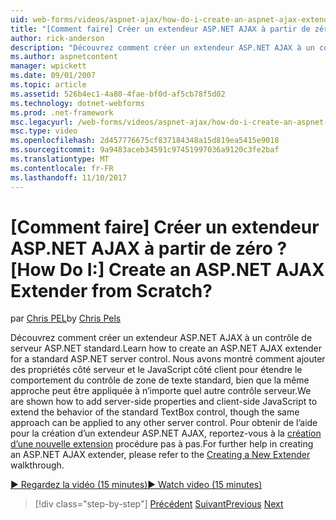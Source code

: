 ```yaml
---
uid: web-forms/videos/aspnet-ajax/how-do-i-create-an-aspnet-ajax-extender-from-scratch
title: "[Comment faire] Créer un extendeur ASP.NET AJAX à partir de zéro ? | Microsoft Docs"
author: rick-anderson
description: "Découvrez comment créer un extendeur ASP.NET AJAX à un contrôle de serveur ASP.NET standard. Nous avons montré comment ajouter des propriétés côté serveur et côté client JavaScript..."
ms.author: aspnetcontent
manager: wpickett
ms.date: 09/01/2007
ms.topic: article
ms.assetid: 526b4ec1-4a80-4fae-bf0d-af5cb78f5d02
ms.technology: dotnet-webforms
ms.prod: .net-framework
msc.legacyurl: /web-forms/videos/aspnet-ajax/how-do-i-create-an-aspnet-ajax-extender-from-scratch
msc.type: video
ms.openlocfilehash: 2d457776675cf837184348a15d819ea5415e9018
ms.sourcegitcommit: 9a9483aceb34591c97451997036a9120c3fe2baf
ms.translationtype: MT
ms.contentlocale: fr-FR
ms.lasthandoff: 11/10/2017
---
```

<a name="how-do-i-create-an-aspnet-ajax-extender-from-scratch"></a><span data-ttu-id="bcde1-105">[Comment faire] Créer un extendeur ASP.NET AJAX à partir de zéro ?</span><span class="sxs-lookup"><span data-stu-id="bcde1-105">[How Do I:] Create an ASP.NET AJAX Extender from Scratch?</span></span>
====================
<span data-ttu-id="bcde1-106">par [Chris PEL](https://twitter.com/chrispels)</span><span class="sxs-lookup"><span data-stu-id="bcde1-106">by [Chris Pels](https://twitter.com/chrispels)</span></span>

<span data-ttu-id="bcde1-107">Découvrez comment créer un extendeur ASP.NET AJAX à un contrôle de serveur ASP.NET standard.</span><span class="sxs-lookup"><span data-stu-id="bcde1-107">Learn how to create an ASP.NET AJAX extender for a standard ASP.NET server control.</span></span> <span data-ttu-id="bcde1-108">Nous avons montré comment ajouter des propriétés côté serveur et le JavaScript côté client pour étendre le comportement du contrôle de zone de texte standard, bien que la même approche peut être appliquée à n’importe quel autre contrôle serveur.</span><span class="sxs-lookup"><span data-stu-id="bcde1-108">We are shown how to add server-side properties and client-side JavaScript to extend the behavior of the standard TextBox control, though the same approach can be applied to any other server control.</span></span> <span data-ttu-id="bcde1-109">Pour obtenir de l’aide pour la création d’un extendeur ASP.NET AJAX, reportez-vous à la [création d’une nouvelle extension](../../overview/ajax-control-toolkit/getting-started/creating-a-custom-ajax-control-toolkit-control-extender-cs.md) procédure pas à pas.</span><span class="sxs-lookup"><span data-stu-id="bcde1-109">For further help in creating an ASP.NET AJAX extender, please refer to the [Creating a New Extender](../../overview/ajax-control-toolkit/getting-started/creating-a-custom-ajax-control-toolkit-control-extender-cs.md) walkthrough.</span></span>

[<span data-ttu-id="bcde1-110">&#9654; Regardez la vidéo (15 minutes)</span><span class="sxs-lookup"><span data-stu-id="bcde1-110">&#9654; Watch video (15 minutes)</span></span>](https://channel9.msdn.com/Blogs/ASP-NET-Site-Videos/how-do-i-create-an-aspnet-ajax-extender-from-scratch)

>[!div class="step-by-step"]
<span data-ttu-id="bcde1-111">[Précédent](how-do-i-trigger-an-updatepanel-refresh-from-a-dropdownlist-control.md)
[Suivant](how-do-i-build-custom-server-controls-that-work-with-or-without-aspnet-ajax.md)</span><span class="sxs-lookup"><span data-stu-id="bcde1-111">[Previous](how-do-i-trigger-an-updatepanel-refresh-from-a-dropdownlist-control.md)
[Next](how-do-i-build-custom-server-controls-that-work-with-or-without-aspnet-ajax.md)</span></span>
